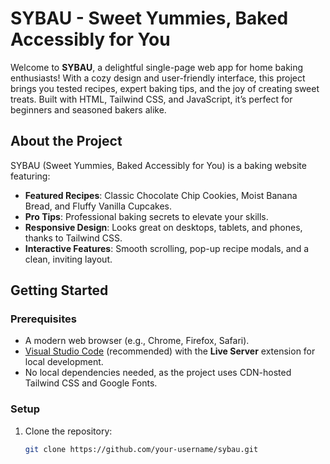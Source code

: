 
# SYBAU - Sweet Yummies, Baked Accessibly for You

Welcome to **SYBAU**, a delightful single-page web app for home baking enthusiasts! With a cozy design and user-friendly interface, this project brings you tested recipes, expert baking tips, and the joy of creating sweet treats. Built with HTML, Tailwind CSS, and JavaScript, it’s perfect for beginners and seasoned bakers alike.

## About the Project

SYBAU (Sweet Yummies, Baked Accessibly for You) is a baking website featuring:
- **Featured Recipes**: Classic Chocolate Chip Cookies, Moist Banana Bread, and Fluffy Vanilla Cupcakes.
- **Pro Tips**: Professional baking secrets to elevate your skills.
- **Responsive Design**: Looks great on desktops, tablets, and phones, thanks to Tailwind CSS.
- **Interactive Features**: Smooth scrolling, pop-up recipe modals, and a clean, inviting layout.

## Getting Started

### Prerequisites
- A modern web browser (e.g., Chrome, Firefox, Safari).
- [Visual Studio Code](https://code.visualstudio.com/) (recommended) with the **Live Server** extension for local development.
- No local dependencies needed, as the project uses CDN-hosted Tailwind CSS and Google Fonts.

### Setup
1. Clone the repository:
   ```bash
   git clone https://github.com/your-username/sybau.git

